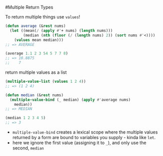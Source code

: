 #Multiple Return Types

To return multiple things use `values`!
```commonlisp
(defun average (&rest nums)
  (let ((mean(/ (apply #'+ nums) (length nums)))
        (median (nth (floor (/ (length nums) 2)) (sort nums #'<))))
    (values mean median)))
;; => AVERAGE

(average 1.1 2 3 54 5 7 7 8)
;; => 10.8875
;;    7
```

return multiple values as a list
```commonlisp
(multiple-value-list (values 1 2 4))
;; => (1 2 4)
```

```commonlisp
(defun median (&rest nums)
  (multiple-value-bind (_ median) (apply #'average nums)
    median))
;; => MEDIAN

(median 1 2 3 4 5)
;; => 3
```

- `multiple-value-bind` creates a lexical scope where the multiple values returned by a form are bound to variables you supply - kinda like `let`.
- here we ignore the first value (assigning it to `_`), and only use the second, `median`
